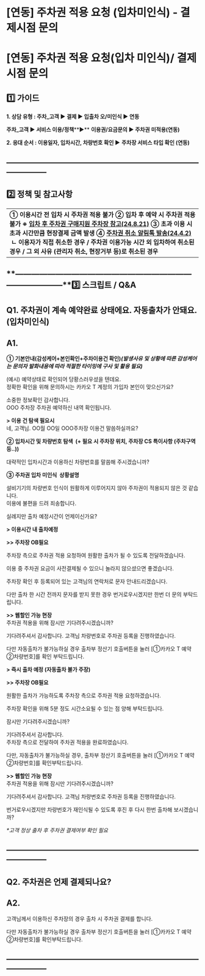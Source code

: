 # [연동] 주차권 적용 요청 (입차미인식) - 결제시점 문의

[연동] 주차권 적용 요청(입차 미인식)/ 결제시점 문의
===============================

**1️⃣ 가이드**
-----------

**1. 상담 유형 : 주차\_고객 ▶ 결제 ▶ 입출차 오/미인식 ▶ 연동**

**주차\_고객 ▶ 서비스 이용/정책****▶** **이용권/요금문의 ▶ 주차권 미적용(연동)**

**2. 응대 순서 : 이용일자, 입차시간, 차량번호 확인 ▶** **주차장 서비스 타입 확인 (연동)**

**―****―****―****―****―****―****―****―****―****―****―****―****―****―****―****―****―****―****―****―****―****―****―****―****―****―****―****―****―**
-------------------------------------------------------------------------------------------------------------------------------------------------

**2️⃣ 정책 및 참고사항**
-----------------

|  |
| --- |
| **① 이용시간 전 입차 시 주차권 적용 불가** **② 입차 후 예약 시 주차권 적용 불가 ※ [입차 후 주차권 구매지원 주차장 참고(24.8.21)](https://kakaomobilitysupport.zendesk.com/hc/ko/articles/38135713772569)** **③ 초과 이용 시 초과 시간만큼 현장결제 금액 발생 ④ **[주차권 취소 알림톡 발송(24.4.2)](https://kakaomobilitysupport.zendesk.com/hc/ko/articles/33606308961561)**  ㄴ 이용자가 직접 취소한 경우 / 주차권 이용가능 시간 외 입차하여 취소된 경우 / 그 외 사유 (관리자 취소, 현장거부 등)로 취소된 경우** |

**―****―****―****―****―****―****―****―****―****―****―****―****―****―****―****―****―****―****―****―****―****―****―****―****―****―****―****―****―****3️⃣ 스크립트 / Q&A**
-------------------------------------------------------------------------------------------------------------------------------------------------------------------

**Q1. 주차권이 계속 예약완료 상태에요. 자동출차가 안돼요.(입차미인식)**
--------------------------------------------

**A1.**
-------

**① 기본안내(감성케어+본인확인+주차이용건 확인)*****(발생사유 및 상황에 따른 감성케어는 문의자 발화내용에 따라 적절한 타이밍에 구사 및 활용 필요)***

(예시) 예약상태로 확인되어 당황스러우셨을 텐데요.  
정확한 확인을 위해 문의하시는 카카오 T 계정의 가입자 본인이 맞으신가요?  
  
소중한 정보확인 감사합니다.  
OOO 주차장 주차권 예약하신 내역 확인됩니다.  
  
**> 이용 건 탐색 필요시**  
네, 고객님. OO월 OO일 OOO주차장 이용건 말씀하실까요?

**② 입차시간 및 차량번호 탐색  (+ 필요 시 주차장 위치, 주차장 CS 특이사항 (주차구역 등..))**

대략적인 입차시간과 이용하신 차량번호를 말씀해 주시겠습니까?

**③ 주차권 입차 미인식  상황설명**

설비기기의 차량번호 인식이 원활하게 이루어지지 않아 주차권이 적용되지 않은 것 같습니다.  
이용에 불편을 드려 죄송합니다.  
  
실례지만 출차 예정시간이 언제이신가요?

**> 이용시간 내 출차예정**

**>> 주차장 OB필요**

주차장 측으로 주차권 적용 요청하여 원활한 출차가 될 수 있도록 전달하겠습니다.

이용 중 주차권 요금이 사전결제될 수 있으니 놀라지 않으셨으면 좋겠습니다.  
  
주차장 확인 후 등록되어 있는 고객님의 연락처로 문자 안내드리겠습니다.

다만 출차 한 시간 전까지 문자를 받지 못한 경우 번거로우시겠지만 한번 더 문의 부탁드립니다.

**>> 웹할인 가능 현장**  
주차권 적용을 위해 잠시만 기다려주시겠습니까?  
  
기다려주셔서 감사합니다. 고객님 차량번호로 주차권 등록을 진행하였습니다.

다만 자동출차가 불가능하실 경우 출차부 정산기 호출버튼을 눌러 [①카카오 T 예약 ②차량번호]를 확인 부탁드립니다.

**> 즉시 출차 예정 (자동출차 불가 주장)**

**>> 주차장 OB필요**

원활한 출차가 가능하도록 주차장 측으로 주차권 적용 요청하겠습니다.

주차장 확인을 위해 5분 정도 시간소요될 수 있는 점 양해 부탁드립니다.

잠시만 기다려주시겠습니까?  
  
기다려주셔서 감사합니다.  
주차장 측으로 전달하여 주차권 적용을 완료하였습니다.  
  
다만, 자동출차가 불가능하실 경우, 출차부 정산기 호출버튼을 눌러 [①카카오 T 예약 ②차량번호]를 확인부탁드립니다.

**>> 웹할인 가능 현장**  
주차권 적용을 위해 잠시만 기다려주시겠습니까?  
  
기다려주셔서 감사합니다. 고객님 차량번호로 주차권 등록을 진행하였습니다.  
  
번거로우시겠지만 차량번호가 재인식될 수 있도록 후진 후 다시 한번 출차해 보시겠습니까?

*\*고객 정상 출차 후 주차권 결제여부 확인 필요*

**―****―****―****―****―****―****―****―****―****―****―****―****―****―****―****―****―****―****―****―****―****―****―****―****―****―****―****―****―**
-------------------------------------------------------------------------------------------------------------------------------------------------

**Q2. 주차권은 언제 결제되나요?**
----------------------

**A2.**
-------

고객님께서 이용하신 주차장의 경우 출차 시 주차권 결제를 합니다.  
  
다만 자동출차가 불가능하실 경우 출차부 정산기 호출버튼을 눌러 [①카카오 T 예약 ②차량번호]를 확인부탁드립니다.

**―****―****―****―****―****―****―****―****―****―****―****―****―****―****―****―****―****―****―****―****―****―****―****―****―****―****―****―****―**
-------------------------------------------------------------------------------------------------------------------------------------------------